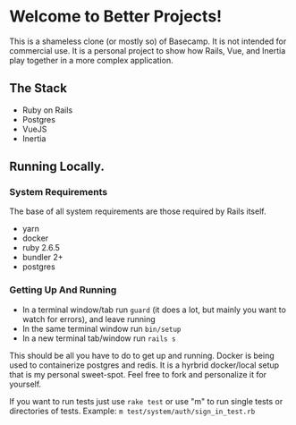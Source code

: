 # Welcome to Better Projects!

This is a shameless clone (or mostly so) of Basecamp. It is not intended for commercial use. It is a personal project to show how Rails, Vue, and Inertia play together in a more complex application.

## The Stack

* Ruby on Rails
* Postgres
* VueJS
* Inertia

## Running Locally.

### System Requirements

The base of all system requirements are those required by Rails itself.

* yarn
* docker
* ruby 2.6.5
* bundler 2+
* postgres

### Getting Up And Running

* In a terminal window/tab run `guard` (it does a lot, but mainly you want to watch for errors), and leave running
* In the same terminal window run `bin/setup`
* In a new terminal tab/window run `rails s`

This should be all you have to do to get up and running. Docker is being used to containerize postgres and redis. It is a hyrbrid docker/local setup that is my personal sweet-spot. Feel free to fork and personalize it for yourself.

If you want to run tests just use `rake test` or use "m" to run single tests or directories of tests. Example: `m test/system/auth/sign_in_test.rb`
